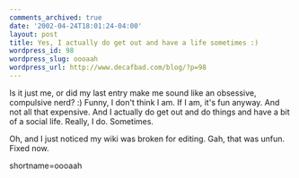 ```yaml
---
comments_archived: true
date: '2002-04-24T18:01:24-04:00'
layout: post
title: Yes, I actually do get out and have a life sometimes :)
wordpress_id: 98
wordpress_slug: oooaah
wordpress_url: http://www.decafbad.com/blog/?p=98
---
```

<p>Is it just me, or did my last entry make me sound like an obsessive, compulsive nerd?  :)  Funny, I don't think I am.  If I am, it's fun anyway.  And not all that expensive.  And I actually do get out and do things and have a bit of a social life.  Really, I do.  Sometimes.</p>
<p>Oh, and I just noticed my wiki was broken for editing.  Gah, that was unfun.  Fixed now.</p>
<!--more-->
shortname=oooaah
